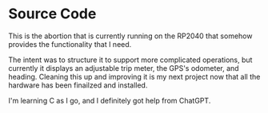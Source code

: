# Source Code

This is the abortion that is currently running on the RP2040 that somehow provides the functionality that I need.

The intent was to structure it to support more complicated operations, but currently it displays an adjustable trip meter, the GPS's odometer, and heading. Cleaning this up and improving it is my next project now that all the hardware has been finailzed and installed.

I'm learning C as I go, and I definitely got help from ChatGPT.